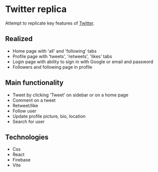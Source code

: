 # Twitter replica
Attempt to replicate key features of [Twitter](https://twitter.com/home).
## Realized
* Home page with 'all' and 'following' tabs
* Profile page with 'tweets', 'retweets', 'likes' tabs
* Login page with ability to sign in with Google or email and password
* Followers and following page in profile 
## Main functionality
* Tweet by clicking 'Tweet' on sidebar or on a home page
* Comment on a tweet
* Retweet/like
* Follow user
* Update profile picture, bio, location
* Search for user
## Technologies
* Css
* React
* Firebase
* Vite